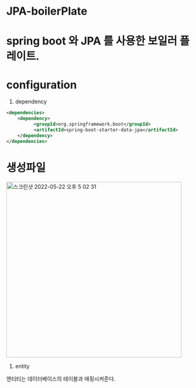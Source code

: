 # JPA-boilerPlate

# spring boot 와 JPA 를 사용한 보일러 플레이트.

# configuration 

1) dependency 
```xml 
<dependencies>
    <dependency>
          <groupId>org.springframework.boot</groupId>
          <artifactId>spring-boot-starter-data-jpa</artifactId>
    </dependency>
</dependencies>

```

# 생성파일 
<img width="460" alt="스크린샷 2022-05-22 오후 5 02 31" src="https://user-images.githubusercontent.com/69393030/169685012-0282cdc6-4714-4aff-ad24-8faa83524d0b.png">

1) entity 

엔티티는 데이터베이스의 테이블과 매핑시켜준다.
			
